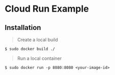 # Cloud Run Example

## Installation
> Create a local build

`$ sudo docker build ./`

> Run a local container

`$ sudo docker run -p 8080:8080 <your-image-id>`

